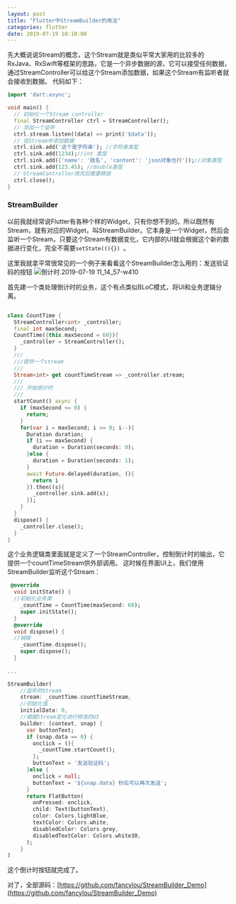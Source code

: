 ```yaml
---
layout: post
title: "Flutter中StreamBuilder的用法"
categories: flutter
date: 2019-07-19 10:10:00
---
```


先大概说说Stream的概念，这个Stream就是类似平常大家用的比较多的RxJava、RxSwift等框架的思路，它是一个异步数据的源，它可以接受任何数据，通过StreamController可以给这个Stream添加数据，如果这个Stream有监听者就会接收到数据。
代码如下：

```dart
import 'dart:async';

void main() {
  // 初始化一个Stream controller
  final StreamController ctrl = StreamController();
  // 添加一个监听
  ctrl.stream.listen((data) => print('$data'));
  // 往Stream中添加数据
  ctrl.sink.add('这个是字符串'); //字符串类型
  ctrl.sink.add(1234);//int 类型
  ctrl.sink.add({'name': '姓名', 'content': 'json对象也行'});//对象类型
  ctrl.sink.add(123.45); //double类型
  // StreamController用完后需要释放
  ctrl.close();
}
```

<!-- more -->

### StreamBuilder
以前我就经常说Flutter有各种个样的Widget，只有你想不到的。所以既然有Stream，就有对应的Widget，叫StreamBuilder。它本身是一个Widget，然后会监听一个Stream，只要这个Stream有数据变化，它内部的UI就会根据这个新的数据进行变化，完全不需要`setState((){}) `。

这里我就拿平常很常见的一个例子来看看这个StreamBuilder怎么用的：发送验证码的按钮
![倒计时.2019-07-19 11_14_57-w410](http://img.muliba.net/2019-07-19-%E5%80%92%E8%AE%A1%E6%97%B6.2019-07-19%2011_14_57.gif)

首先建一个类处理倒计时的业务，这个有点类似BLoC模式，将UI和业务逻辑分离。

```dart

class CountTime {
  StreamController<int> _controller;
  final int maxSecond;
  CountTime({this.maxSecond = 60}){
    _controller = StreamController();
  }
  ///
  ///提供一个stream
  ///
  Stream<int> get countTimeStream => _controller.stream;
  ///
  /// 开始倒计时
  ///
  startCount() async {
    if (maxSecond <= 0) {
      return;
    }
    for(var i = maxSecond; i >= 0; i--){
      Duration duration;
      if (i == maxSecond) {
        duration = Duration(seconds: 0);
      }else {
        duration = Duration(seconds: 1);
      }
      await Future.delayed(duration, (){
        return i
      }).then((s){
        _controller.sink.add(s);
      });
    }
  }
  dispose() {
    _controller.close();
  }
}
```
这个业务逻辑类里面就是定义了一个StreamController，控制倒计时的输出，它提供一个countTimeStream供外部调用。
这时候在界面UI上，我们使用StreamBuilder监听这个Stream：

```dart
 @override
  void initState() {
  //初始化业务类
    _countTime = CountTime(maxSecond: 60);
    super.initState();
  }
  @override
  void dispose() {
  //销毁
    _countTime.dispose();
    super.dispose();
  }
  
...

StreamBuilder(
    //监听的Stream
    stream: _countTime.countTimeStream,
    //初始化值
    initialData: 0,
    //根据Stream变化进行修改的UI
    builder: (context, snap) {
      var buttonText;
      if (snap.data == 0) {
        onclick = (){
          _countTime.startCount();
        };
        buttonText = '发送验证码';
      }else {
        onclick = null;
        buttonText = '${snap.data} 秒后可以再次发送';
      }
      return FlatButton(
        onPressed: onclick,
        child: Text(buttonText),
        color: Colors.lightBlue,
        textColor: Colors.white,
        disabledColor: Colors.grey,
        disabledTextColor: Colors.white30,
      );
    }
)
```


这个倒计时按钮就完成了。

对了，全部源码：[https://github.com/fancylou/StreamBuilder_Demo](https://github.com/fancylou/StreamBuilder_Demo)

